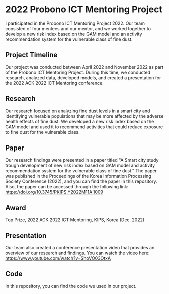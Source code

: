 # 2022 Probono ICT Mentoring Project

I participated in the Probono ICT Mentoring Project 2022. Our team consisted of four mentees and our mentor, and we worked together to develop a new risk index based on the GAM model and an activity recommendation system for the vulnerable class of fine dust.

## Project Timeline
Our project was conducted between April 2022 and November 2022 as part of the Probono ICT Mentoring Project. During this time, we conducted research, analyzed data, developed models, and created a presentation for the 2022 ACK 2022 ICT Mentoring conference.

## Research
Our research focused on analyzing fine dust levels in a smart city and identifying vulnerable populations that may be more affected by the adverse health effects of fine dust. We developed a new risk index based on the GAM model and used it to recommend activities that could reduce exposure to fine dust for the vulnerable class.

## Paper
Our research findings were presented in a paper titled "A Smart city study trough development of new risk index based on GAM model and activity recommendation system for the vulnerable class of fine dust." The paper was published in the Proceedings of the Korea Information Processing Society Conference (2022), and you can find the paper in this repository. Also, the paper can be accessed through the following link: https://doi.org/10.3745/PKIPS.Y2022M11A.1009

## Award
Top Prize, 2022 ACK 2022 ICT Mentoring, KIPS, Korea (Dec. 2022)

## Presentation
Our team also created a conference presentation video that provides an overview of our research and findings. You can watch the video here: https://www.youtube.com/watch?v=ShoVO03OtxA

## Code
In this repository, you can find the code we used in our project. 
